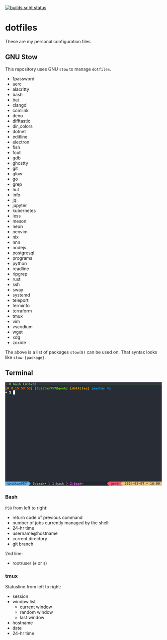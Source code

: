 <!-- prettier-ignore-start -->

<!-- markdownlint-disable-next-line MD041 -->
[![builds.sr.ht status](https://builds.sr.ht/~tristan957/dotfiles.svg)](https://builds.sr.ht/~tristan957/dotfiles?)

<!-- prettier-ignore-end -->

# dotfiles

These are my personal configuration files.

## GNU Stow

This repository uses GNU `stow` to manage `dotfiles`.

- 1password
- aerc
- alacritty
- bash
- bat
- clangd
- comlink
- deno
- difftastic
- dir_colors
- dotnet
- editline
- electron
- fish
- foot
- gdb
- ghostty
- git
- glow
- go
- grep
- hut
- info
- jq
- jupyter
- kubernetes
- less
- meson
- neon
- neovim
- nix
- nnn
- nodejs
- postgresql
- programs
- python
- readline
- ripgrep
- rust
- ssh
- sway
- systemd
- teleport
- terminfo
- terraform
- tmux
- vim
- vscodium
- wget
- xdg
- zoxide

The above is a list of packages `stow(8)` can be used on. That syntax looks like
`stow {package}`.

## Terminal

![Terminal with bash and tmux running to showcase style](terminal.png "Terminal")

### Bash

`PS0` from left to right:

- return code of previous command
- number of jobs currently managed by the shell
- 24-hr time
- username@hostname
- current directory
- git branch

2nd line:

- root/user (`#` or `$`)

### tmux

Statusline from left to right:

- session
- window list
  - current window
  - random window
  - last window
- hostname
- date
- 24-hr time
